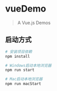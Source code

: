 # vueDemo

> A Vue.js Demos

## 启动方式

``` bash
# 安装项目依赖
npm install

# Windows启动本地浏览器
npm run start

# Mac启动本地浏览器
npm run macStart
```
